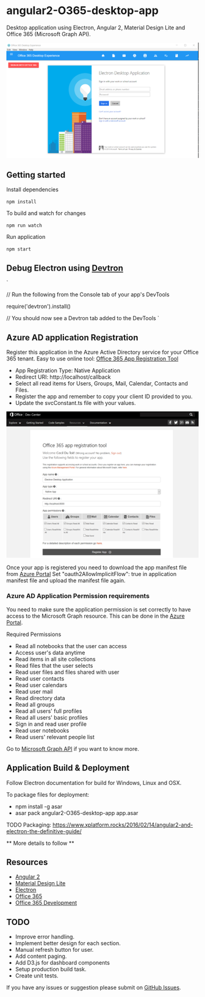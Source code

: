 # angular2-O365-desktop-app
Desktop application using Electron, Angular 2, Material Design Lite and Office 365 (Microsoft Graph API).

![Application Demo](./images/app-demo.png)

## Getting started

Install dependencies

`
npm install
`

To build and watch for changes

`
npm run watch
`

Run application

`
npm start
`

## Debug Electron using [Devtron](http://electron.atom.io/devtron/)

`

// Run the following from the Console tab of your app's DevTools

require('devtron').install()

// You should now see a Devtron tab added to the DevTools
`

## Azure AD application Registration

Register this application in the Azure Active Directory service for your Office 365 tenant.
Easy to use online tool: [Office 365 App Registration Tool](https://dev.office.com/app-registration) 

* App Registration Type: Native Application
* Redirect URI: http://localhost/callback
* Select all read items for Users, Groups, Mail, Calendar, Contacts and Files.
* Register the app and remember to copy your client ID provided to you.
* Update the svcConstant.ts file with your values.

![Application Registration](./images/app-registration.png)

Once your app is registered you need to download the app manifest file from [Azure Portal](https://manage.windowsazure.com/)
Set "oauth2AllowImplicitFlow": true in application manifest file and upload the manifest file again.

### Azure AD Application Permission requirements
You need to make sure the application permission is set correctly to have access to the Microsoft Graph resource.
This can be done in the [Azure Portal](https://manage.windowsazure.com/).

Required Permissions

* Read all notebooks that the user can access
* Access user's data anytime
* Read items in all site collections
* Read files that the user selects
* Read user files and files shared with user
* Read user contacts
* Read user calendars
* Read user mail
* Read directory data
* Read all groups
* Read all users' full profiles
* Read all users' basic profiles
* Sign in and read user profile
* Read user notebooks
* Read users' relevant people list

Go to [Microsoft Graph API](http://graph.microsoft.io/docs/overview/overview) if you want to know more.

## Application Build & Deployment

Follow Electron documentation for build for Windows, Linux and OSX.

To package files for deployment:


* npm install -g asar
* asar pack angular2-O365-desktop-app app.asar

TODO Packaging: https://www.xplatform.rocks/2016/02/14/angular2-and-electron-the-definitive-guide/


** More details to follow **

## Resources

* [Angular 2](https://angular.io/)
* [Material Design Lite](http://www.getmdl.io/)
* [Electron](http://electron.atom.io/)
* [Office 365](https://products.office.com/en-gb/business/compare-office-365-for-business-plans)
* [Office 365 Development](https://dev.office.com/)

## TODO

* Improve error handling.
* Implement better design for each section.
* Manual refresh button for user.
* Add content paging.
* Add D3.js for dashboard components
* Setup production build task.
* Create unit tests.


If you have any issues or suggestion please submit on [GitHub Issues](https://github.com/Cecildt/angular2-O365-desktop-app/issues).